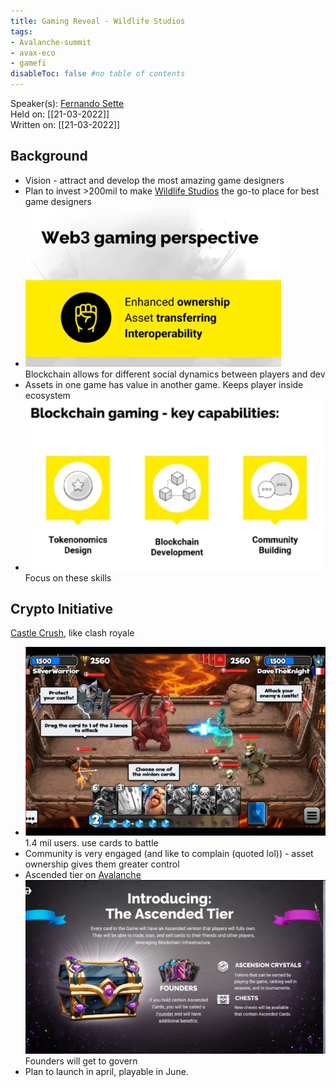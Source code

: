 ```yaml
---
title: Gaming Reveal - Wildlife Studios
tags:
- Avalanche-summit
- avax-eco
- gamefi
disableToc: false #no table of contents
---
```


Speaker(s): [Fernando Sette](notes/Fernando%20Sette.md)   
Held on: [[21-03-2022]]     
Written on: [[21-03-2022]]     

## Background
* Vision - attract and develop the most amazing game designers
* Plan to invest >200mil to make [Wildlife Studios](notes/Wildlife%20Studios.md) the go-to place for best game designers
* ![](notes/images/Pasted%20image%2020220322233752.png) 
  Blockchain allows for different social dynamics between players and dev
* Assets in one game has value in another game. Keeps player inside ecosystem
* ![](notes/images/Pasted%20image%2020220322234039.png)
  Focus on these skills

## Crypto Initiative
[Castle Crush](notes/Castle%20Crush.md), like clash royale
* ![](notes/images/Pasted%20image%2020220322234145.png) 1.4 mil users. use cards to battle
* Community is very engaged (and like to complain (quoted lol)) - asset ownership gives them greater control
* Ascended tier on [Avalanche](notes/Avalanche.md) ![](notes/images/Pasted%20image%2020220322234449.png) 
  Founders will get to govern
* Plan to launch in april, playable in June.